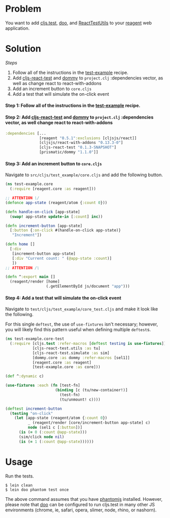 # Problem

You want to add [cljs.test](https://github.com/clojure/clojurescript/blob/master/src/main/cljs/cljs/test.cljs), [doo](https://github.com/bensu/doo), and [ReactTestUtils](https://facebook.github.io/react/docs/test-utils.html) to your [reagent](https://github.com/reagent-project/reagent) web application.

# Solution

*Steps*

1. Follow all of the instructions in the [test-example](https://github.com/reagent-project/reagent-cookbook/tree/master/recipes/test-example) recipe.
2. Add [cljs-react-test](https://github.com/bensu/cljs-react-test) and [dommy](https://github.com/Prismatic/dommy) to `project.clj` :dependencies vector, as well as change react to react-with-addons
3. Add an increment button to `core.cljs`
4. Add a test that will simulate the on-click event

#### Step 1: Follow all of the instructions in the [test-example](https://github.com/reagent-project/reagent-cookbook/tree/master/recipes/test-example) recipe.

#### Step 2: Add [cljs-react-test](https://github.com/bensu/cljs-react-test) and [dommy](https://github.com/Prismatic/dommy) to `project.clj` :dependencies vector, as well change react to react-with-addons

```clojure
:dependencies [...
               [reagent "0.5.1":exclusions [cljsjs/react]]
               [cljsjs/react-with-addons "0.13.3-0"]
               [cljs-react-test "0.1.3-SNAPSHOT"]
               [prismatic/dommy "1.1.0"]]
```

#### Step 3: Add an increment button to `core.cljs`

Navigate to `src/cljs/test_example/core.cljs` and add the following button.

```clojure
(ns test-example.core
  (:require [reagent.core :as reagent]))

;; ATTENTION \/
(defonce app-state (reagent/atom {:count 0}))

(defn handle-on-click [app-state]
  (swap! app-state update-in [:count] inc))

(defn increment-button [app-state]
  [:button {:on-click #(handle-on-click app-state)}
   "Increment"])

(defn home []
  [:div
   [increment-button app-state]
   [:div "Current count: " (@app-state :count)]
   ])
;; ATTENTION /\

(defn ^:export main []
  (reagent/render [home]
                  (.getElementById js/document "app")))
```

#### Step 4: Add a test that will simulate the on-click event

Navigate to `test/cljs/test_example/core_test.cljs` and make it look like the following.

For this single `deftest`, the use of `use-fixtures` isn't necessary; however, you will likely find this pattern useful when defining multiple `deftest`s.

```clojure
(ns test-example.core-test
  (:require [cljs.test :refer-macros [deftest testing is use-fixtures]]
            [cljs-react-test.utils :as tu]
            [cljs-react-test.simulate :as sim]
            [dommy.core :as dommy :refer-macros [sel1]]
            [reagent.core :as reagent]
            [test-example.core :as core]))

(def ^:dynamic c)

(use-fixtures :each (fn [test-fn]
                      (binding [c (tu/new-container!)]
                        (test-fn)
                        (tu/unmount! c))))

(deftest increment-button
  (testing "on-click"
    (let [app-state (reagent/atom {:count 0})
          _ (reagent/render [core/increment-button app-state] c)
          node (sel1 c [:button])]
      (is (= 0 (:count @app-state)))
      (sim/click node nil)
      (is (= 1 (:count @app-state))))))
```

# Usage

Run the tests.

```
$ lein clean
$ lein doo phantom test once
```

The above command assumes that you have [phantomjs](https://www.npmjs.com/package/phantomjs) installed. However, please note that [doo](https://github.com/bensu/doo) can be configured to run cljs.test in many other JS environments (chrome, ie, safari, opera, slimer, node, rhino, or nashorn). 
